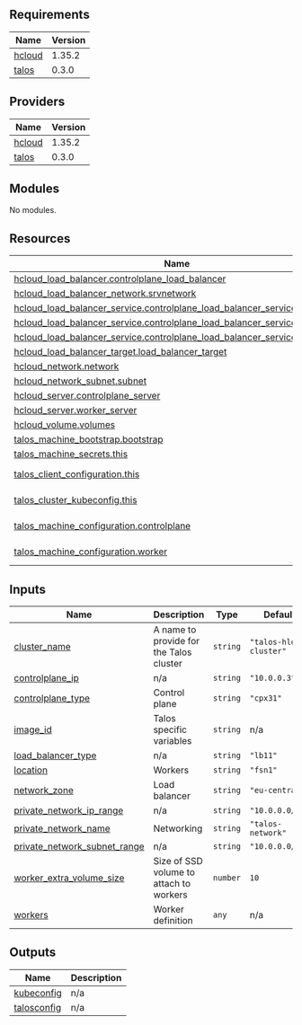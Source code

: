 <!-- BEGIN_TF_DOCS -->
## Requirements

| Name | Version |
|------|---------|
| <a name="requirement_hcloud"></a> [hcloud](#requirement\_hcloud) | 1.35.2 |
| <a name="requirement_talos"></a> [talos](#requirement\_talos) | 0.3.0 |

## Providers

| Name | Version |
|------|---------|
| <a name="provider_hcloud"></a> [hcloud](#provider\_hcloud) | 1.35.2 |
| <a name="provider_talos"></a> [talos](#provider\_talos) | 0.3.0 |

## Modules

No modules.

## Resources

| Name | Type |
|------|------|
| [hcloud_load_balancer.controlplane_load_balancer](https://registry.terraform.io/providers/hetznercloud/hcloud/1.35.2/docs/resources/load_balancer) | resource |
| [hcloud_load_balancer_network.srvnetwork](https://registry.terraform.io/providers/hetznercloud/hcloud/1.35.2/docs/resources/load_balancer_network) | resource |
| [hcloud_load_balancer_service.controlplane_load_balancer_service_kubectl](https://registry.terraform.io/providers/hetznercloud/hcloud/1.35.2/docs/resources/load_balancer_service) | resource |
| [hcloud_load_balancer_service.controlplane_load_balancer_service_mayastor](https://registry.terraform.io/providers/hetznercloud/hcloud/1.35.2/docs/resources/load_balancer_service) | resource |
| [hcloud_load_balancer_service.controlplane_load_balancer_service_talosctl](https://registry.terraform.io/providers/hetznercloud/hcloud/1.35.2/docs/resources/load_balancer_service) | resource |
| [hcloud_load_balancer_target.load_balancer_target](https://registry.terraform.io/providers/hetznercloud/hcloud/1.35.2/docs/resources/load_balancer_target) | resource |
| [hcloud_network.network](https://registry.terraform.io/providers/hetznercloud/hcloud/1.35.2/docs/resources/network) | resource |
| [hcloud_network_subnet.subnet](https://registry.terraform.io/providers/hetznercloud/hcloud/1.35.2/docs/resources/network_subnet) | resource |
| [hcloud_server.controlplane_server](https://registry.terraform.io/providers/hetznercloud/hcloud/1.35.2/docs/resources/server) | resource |
| [hcloud_server.worker_server](https://registry.terraform.io/providers/hetznercloud/hcloud/1.35.2/docs/resources/server) | resource |
| [hcloud_volume.volumes](https://registry.terraform.io/providers/hetznercloud/hcloud/1.35.2/docs/resources/volume) | resource |
| [talos_machine_bootstrap.bootstrap](https://registry.terraform.io/providers/siderolabs/talos/0.3.0/docs/resources/machine_bootstrap) | resource |
| [talos_machine_secrets.this](https://registry.terraform.io/providers/siderolabs/talos/0.3.0/docs/resources/machine_secrets) | resource |
| [talos_client_configuration.this](https://registry.terraform.io/providers/siderolabs/talos/0.3.0/docs/data-sources/client_configuration) | data source |
| [talos_cluster_kubeconfig.this](https://registry.terraform.io/providers/siderolabs/talos/0.3.0/docs/data-sources/cluster_kubeconfig) | data source |
| [talos_machine_configuration.controlplane](https://registry.terraform.io/providers/siderolabs/talos/0.3.0/docs/data-sources/machine_configuration) | data source |
| [talos_machine_configuration.worker](https://registry.terraform.io/providers/siderolabs/talos/0.3.0/docs/data-sources/machine_configuration) | data source |

## Inputs

| Name | Description | Type | Default | Required |
|------|-------------|------|---------|:--------:|
| <a name="input_cluster_name"></a> [cluster\_name](#input\_cluster\_name) | A name to provide for the Talos cluster | `string` | `"talos-hloud-cluster"` | no |
| <a name="input_controlplane_ip"></a> [controlplane\_ip](#input\_controlplane\_ip) | n/a | `string` | `"10.0.0.3"` | no |
| <a name="input_controlplane_type"></a> [controlplane\_type](#input\_controlplane\_type) | Control plane | `string` | `"cpx31"` | no |
| <a name="input_image_id"></a> [image\_id](#input\_image\_id) | Talos specific variables | `string` | n/a | yes |
| <a name="input_load_balancer_type"></a> [load\_balancer\_type](#input\_load\_balancer\_type) | n/a | `string` | `"lb11"` | no |
| <a name="input_location"></a> [location](#input\_location) | Workers | `string` | `"fsn1"` | no |
| <a name="input_network_zone"></a> [network\_zone](#input\_network\_zone) | Load balancer | `string` | `"eu-central"` | no |
| <a name="input_private_network_ip_range"></a> [private\_network\_ip\_range](#input\_private\_network\_ip\_range) | n/a | `string` | `"10.0.0.0/16"` | no |
| <a name="input_private_network_name"></a> [private\_network\_name](#input\_private\_network\_name) | Networking | `string` | `"talos-network"` | no |
| <a name="input_private_network_subnet_range"></a> [private\_network\_subnet\_range](#input\_private\_network\_subnet\_range) | n/a | `string` | `"10.0.0.0/24"` | no |
| <a name="input_worker_extra_volume_size"></a> [worker\_extra\_volume\_size](#input\_worker\_extra\_volume\_size) | Size of SSD volume to attach to workers | `number` | `10` | no |
| <a name="input_workers"></a> [workers](#input\_workers) | Worker definition | `any` | n/a | yes |

## Outputs

| Name | Description |
|------|-------------|
| <a name="output_kubeconfig"></a> [kubeconfig](#output\_kubeconfig) | n/a |
| <a name="output_talosconfig"></a> [talosconfig](#output\_talosconfig) | n/a |
<!-- END_TF_DOCS -->